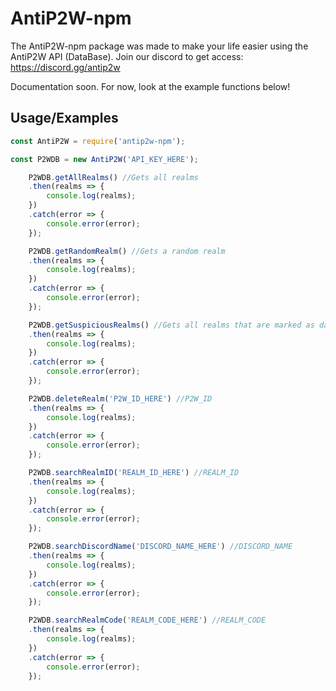 
# AntiP2W-npm

The AntiP2W-npm package was made to make your life easier using the AntiP2W API (DataBase). Join our discord to get access: https://discord.gg/antip2w

Documentation soon. For now, look at the example functions below!







## Usage/Examples

```javascript
const AntiP2W = require('antip2w-npm');

const P2WDB = new AntiP2W('API_KEY_HERE');

    P2WDB.getAllRealms() //Gets all realms
    .then(realms => {
        console.log(realms);
    })
    .catch(error => {
        console.error(error);
    });

    P2WDB.getRandomRealm() //Gets a random realm
    .then(realms => {
        console.log(realms);
    })
    .catch(error => {
        console.error(error);
    });

    P2WDB.getSuspiciousRealms() //Gets all realms that are marked as dangerous
    .then(realms => {
        console.log(realms);
    })
    .catch(error => {
        console.error(error);
    });

    P2WDB.deleteRealm('P2W_ID_HERE') //P2W_ID
    .then(realms => {
        console.log(realms);
    })
    .catch(error => {
        console.error(error);
    });

    P2WDB.searchRealmID('REALM_ID_HERE') //REALM_ID
    .then(realms => {
        console.log(realms);
    })
    .catch(error => {
        console.error(error);
    });

    P2WDB.searchDiscordName('DISCORD_NAME_HERE') //DISCORD_NAME
    .then(realms => {
        console.log(realms);
    })
    .catch(error => {
        console.error(error);
    });

    P2WDB.searchRealmCode('REALM_CODE_HERE') //REALM_CODE
    .then(realms => {
        console.log(realms);
    })
    .catch(error => {
        console.error(error);
    });
```

